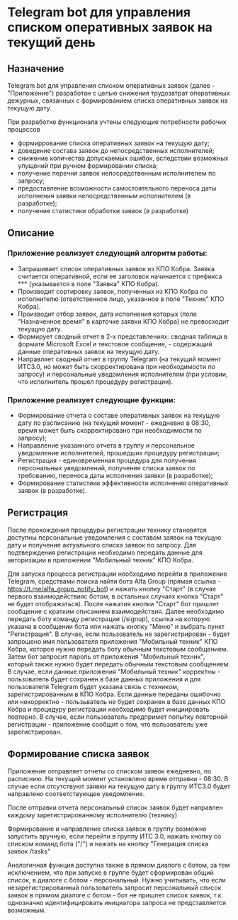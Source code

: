 # Telegram bot для управления списком оперативных заявок на текущий день

## Назначение

Telegram bot для управления списком оперативных заявок (далее - "Приложение") разработан с целью снижения трудозатрат оперативных дежурных, связанных с формированием списка оперативных заявок на текущую дату.

При разработке функционала учтены следующие потребности рабочих процессов
* формиррование списка оперативных заявок на текущую дату;
* доведение состава заявок до непосредственных исполнителей;
* снижение количества допускаемых ошибок, вследствии возможных упущений при ручном формировании списка;
* получение перечня заявок непосредственным исполнителем по запросу;
* предоставление возможности самостоятельного переноса даты исполнения заявки непосредственным исполнителем (в разработке);
* получение статистики обработки заявок (в разработке)

## Описание

### Приложение реализует следующий алгоритм работы:

* Запрашивает список оперативных заявок из КПО Кобра. Заявка считается оперативной, если ее заголовок начинается с префикса *** (указывается в поле "Заявка" КПО Кобра).
* Производит сортировку заявок, полученных из КПО Кобра по исполнителю (ответственное лицо, указанное в поле "Техник" КПО Кобра).
* Производит отбор заявок, дата исполнения которых (поле "Назначенное время" в карточке заявки КПО Кобра) не превосходит текущую дату.
* Формирует сводный отчет в 2-х представлениях: сводная таблица в формате Microsoft Excel и текстовое сообщение, - содержащий данные оперативных заявок на текущую дату.
* Направляет сводный отчет в группу Telegram (на текущий момент ИТС3.0, но может быть скорректирована при необходимости по запросу) и персональные уведомления исполнителям (при условии, что исполнитель прошел процедуру регистрации).

### Приложение реализует следующие функции:

* Формирование отчета о составе оперативных заявок на текущую дату по расписанию (на текущий момент - ежедневно в 08:30, время может быть скорректировано при необходимости по запросу);
* Направление указанного отчета в группу и персональное уведомление исполнителей, прошедших процедуру регистрации;
* Регистрация - единовременная процедура для получения персональных уведомлений, получение списка заявок по требованию, переноса даты исполнения заявки (в разработке);
* Формирование статистики эффективности исполнения оперативных заявок (в разработке).

## Регистрация

После прохождения процедуры регистрации технику становятся доступны персональные уведомления с составом заявок на текущую дату и получение актуального списка заявок по запросу.
Для подтверждения регистрации необходимо передать данные для авторизации в приложении "Мобильный техник" КПО Кобра.

Для запуска процесса регистрации необходимо перейти в приложение Telegram, средствами поиска найти бота Alfa Group (прямая ссылка - https://t.me/alfa_group_notify_bot) и нажать кнопку "Старт" (в случае первого взаимодействияс ботом, в остальных случаях кнопка "Старт" не будет отображаться). После нажатия кнопки "Старт" бот пришлет сообщение с кратким описанием взаимодействия. Далее необходимо передать боту команду регистрации (/signup), ссылка на которую указана в сообщении бота или нажать кнопку "Меню" и выбрать пункт "Регистрация". В случае, если пользователь не зарегистрирован - будет запрошено имя пользователя приложения "Мобильный техник" КПО Кобра, которое нужно передать боту обычным текстовым сообщением. Затем бот запросит пароль от приложения "Мобильный техник", который также нужно будет передать обычным текстовым сообщением. В случае, если данные приложения "Мобильный техник" корректны - пользователь будет сохранен в базе данных приложения и для пользователя Telegram будет указана связь с техником, зарегистрированным в КПО Кобра. Если данные переданы ошибочно или некорректно - пользьватель не будет сохранен в базе данных КПО Кобра и процедуру регистрации необходимо будет инициировать повторно. В случае, если пользователь предпримет попытку повторной регистрации - приложение сообщит о том, что пользователь уже зарегистрирован.

## Формирование списка заявок

Приложение отправляет отчеты со списком заявок ежедневно, по расписнию. На текущий момент установлено время отправки - 08:30. В случае если отсутствуют заявки на текущую дату в группу ИТС3.0 будет направлено соответствующее уведомление.

После отправки отчета персональный список заявок будет направлен каждому зарегистрированному исполнителю (технику)

Формирование и направление списка заявок в группу возможно запустить вручную, если перейти в группу ИТС 3.0, нажать кнопку со списком команд бота ("/") и нажать на кнопку "Генерация списка заявок /tasks"

Аналогичная функция доступна также в прямом диалоге с ботом, за тем исключением, что при запуске в группе будет сформирован общий список, в диалоге с ботом - персональный. Нужно учитывать, что если незарегистрированный пользователь запросит персональный список заявок в прямом диалоге с ботом - бот не пришлет список заявок, т.к. однозначно идентифицировать инициатора запроса не представляется возможным.
